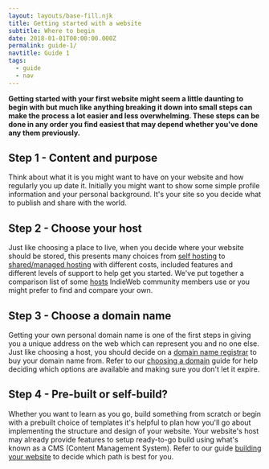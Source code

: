 ```yaml
---
layout: layouts/base-fill.njk
title: Getting started with a website
subtitle: Where to begin
date: 2018-01-01T00:00:00.000Z
permalink: guide-1/
navtitle: Guide 1
tags:
  - guide
  - nav
---
```

**Getting started with your first website might seem a little daunting to begin with but much like anything breaking it down into small steps can make the process a lot easier and less overwhelming. These steps can be done in any order you find easiest that may depend whether you've done any them previously.**

## Step 1 - Content and purpose
Think about what it is you might want to have on your website and how regularly you up date it. Initially you might want to show some simple profile information and your personal background. It's your site so you decide what to publish and share with the world.

## Step 2 - Choose your host
Just like choosing a place to live, when you decide where your website should be stored, this presents many choices from [self hosting](/browse/self-hosting) to [shared/managed hosting](/browse/shared-hosting) with different costs, included features and different levels of support to help get you started. We've put together a comparison list of some [hosts](/browse/hosting) IndieWeb community members use or you might prefer to find and compare your own.

## Step 3 - Choose a domain name
Getting your own personal domain name is one of the first steps in giving you a unique address on the web which can represent you and no one else. Just like choosing a host, you should decide on a [domain name registrar](/browse/domain-name-registrars) to buy your domain name from. Refer to our [choosing a domain](/browse/choosing-a-domain-registrar) guide for help deciding which options are available and making sure you don't let it expire.

## Step 4 - Pre-built or self-build?
Whether you want to learn as you go, build something from scratch or begin with a prebuilt choice of templates it's helpful to plan how you'll go about implementing the structure and design of your website. Your website's host may already provide features to setup ready-to-go build using what's known as a CMS (Content Management System). Refer to our guide [building your website](/browse/building-your-website) to decide which path is best for you.